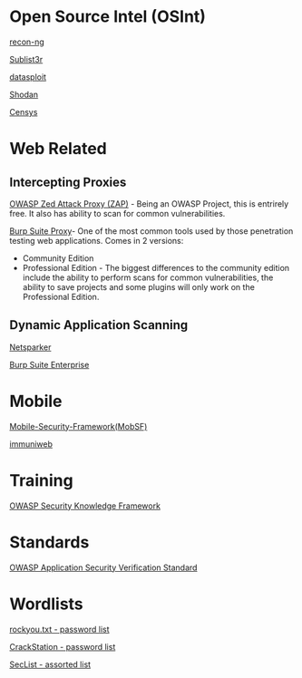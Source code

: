 # Open Source Intel (OSInt)

[recon-ng](https://github.com/lanmaster53/recon-ng)

[Sublist3r](https://github.com/aboul3la/Sublist3r)

[datasploit](https://github.com/DataSploit/datasploit)

[Shodan](https://www.shodan.io/)

[Censys](https://censys.io/)

# Web Related
## Intercepting Proxies
[OWASP Zed Attack Proxy (ZAP)](https://www.owasp.org/index.php/OWASP_Zed_Attack_Proxy_Project) - Being an OWASP Project, this is entrirely free. It also has ability to scan for common vulnerabilities.

[Burp Suite Proxy](https://portswigger.net/burp)- One of the most common tools used by those penetration testing web applications. Comes in 2 versions:
* Community Edition
* Professional Edition - The biggest differences to the community edition include the ability to perform scans for common vulnerabilities, the ability to save projects and some plugins will only work on the Professional Edition.

## Dynamic Application Scanning
[Netsparker](https://www.netsparker.com/)

[Burp Suite Enterprise](https://portswigger.net/burp/enterprise)

# Mobile

[Mobile-Security-Framework(MobSF)](https://github.com/MobSF/Mobile-Security-Framework-MobSF)

[immuniweb](https://www.immuniweb.com/mobile/)

# Training
[OWASP Security Knowledge Framework](https://www.owasp.org/index.php/OWASP_Security_Knowledge_Framework)

# Standards
[OWASP Application Security Verification Standard](https://www.owasp.org/index.php/Category:OWASP_Application_Security_Verification_Standard_Project)

# Wordlists
[rockyou.txt - password list](https://github.com/brannondorsey/naive-hashcat/releases/download/data/rockyou.txt)

[CrackStation - password list](https://crackstation.net/crackstation-wordlist-password-cracking-dictionary.htm)

[SecList - assorted list](https://github.com/danielmiessler/SecLists)
